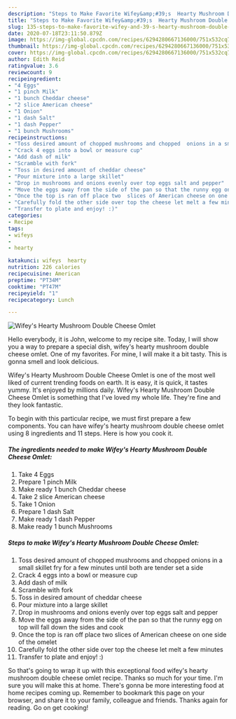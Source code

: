 ```yaml
---
description: "Steps to Make Favorite Wifey&amp;#39;s  Hearty Mushroom Double Cheese Omlet"
title: "Steps to Make Favorite Wifey&amp;#39;s  Hearty Mushroom Double Cheese Omlet"
slug: 135-steps-to-make-favorite-wifey-and-39-s-hearty-mushroom-double-cheese-omlet
date: 2020-07-18T23:11:50.879Z
image: https://img-global.cpcdn.com/recipes/6294280667136000/751x532cq70/wifeys-hearty-mushroom-double-cheese-omlet-recipe-main-photo.jpg
thumbnail: https://img-global.cpcdn.com/recipes/6294280667136000/751x532cq70/wifeys-hearty-mushroom-double-cheese-omlet-recipe-main-photo.jpg
cover: https://img-global.cpcdn.com/recipes/6294280667136000/751x532cq70/wifeys-hearty-mushroom-double-cheese-omlet-recipe-main-photo.jpg
author: Edith Reid
ratingvalue: 3.6
reviewcount: 9
recipeingredient:
- "4 Eggs"
- "1 pinch Milk"
- "1 bunch Cheddar cheese"
- "2 slice American cheese"
- "1 Onion"
- "1 dash Salt"
- "1 dash Pepper"
- "1 bunch Mushrooms"
recipeinstructions:
- "Toss desired amount of chopped mushrooms and chopped  onions in a small skillet fry for a few minutes until both are tender set a side"
- "Crack 4 eggs into a bowl or measure cup"
- "Add dash of milk"
- "Scramble with fork"
- "Toss in desired amount of cheddar cheese"
- "Pour mixture into a large skillet"
- "Drop in mushrooms and onions evenly over top eggs salt and pepper"
- "Move the eggs away from the side of the pan so that the runny egg on top will fall down the sides and cook"
- "Once the top is ran off place two  slices of American cheese on one side of the omelet"
- "Carefully fold the other side over top the cheese let melt a few minutes"
- "Transfer to plate and enjoy! :)"
categories:
- Recipe
tags:
- wifeys
- 
- hearty

katakunci: wifeys  hearty 
nutrition: 226 calories
recipecuisine: American
preptime: "PT34M"
cooktime: "PT47M"
recipeyield: "1"
recipecategory: Lunch

---
```



![Wifey&#39;s  Hearty Mushroom Double Cheese Omlet](https://img-global.cpcdn.com/recipes/6294280667136000/751x532cq70/wifeys-hearty-mushroom-double-cheese-omlet-recipe-main-photo.jpg)

Hello everybody, it is John, welcome to my recipe site. Today, I will show you a way to prepare a special dish, wifey&#39;s  hearty mushroom double cheese omlet. One of my favorites. For mine, I will make it a bit tasty. This is gonna smell and look delicious.



Wifey&#39;s  Hearty Mushroom Double Cheese Omlet is one of the most well liked of current trending foods on earth. It is easy, it is quick, it tastes yummy. It's enjoyed by millions daily. Wifey&#39;s  Hearty Mushroom Double Cheese Omlet is something that I've loved my whole life. They're fine and they look fantastic.


To begin with this particular recipe, we must first prepare a few components. You can have wifey&#39;s  hearty mushroom double cheese omlet using 8 ingredients and 11 steps. Here is how you cook it.

<!--inarticleads1-->

##### The ingredients needed to make Wifey&#39;s  Hearty Mushroom Double Cheese Omlet:

1. Take 4 Eggs
1. Prepare 1 pinch Milk
1. Make ready 1 bunch Cheddar cheese
1. Take 2 slice American cheese
1. Take 1 Onion
1. Prepare 1 dash Salt
1. Make ready 1 dash Pepper
1. Make ready 1 bunch Mushrooms




<!--inarticleads2-->

##### Steps to make Wifey&#39;s  Hearty Mushroom Double Cheese Omlet:

1. Toss desired amount of chopped mushrooms and chopped  onions in a small skillet fry for a few minutes until both are tender set a side
1. Crack 4 eggs into a bowl or measure cup
1. Add dash of milk
1. Scramble with fork
1. Toss in desired amount of cheddar cheese
1. Pour mixture into a large skillet
1. Drop in mushrooms and onions evenly over top eggs salt and pepper
1. Move the eggs away from the side of the pan so that the runny egg on top will fall down the sides and cook
1. Once the top is ran off place two  slices of American cheese on one side of the omelet
1. Carefully fold the other side over top the cheese let melt a few minutes
1. Transfer to plate and enjoy! :)




So that's going to wrap it up with this exceptional food wifey&#39;s  hearty mushroom double cheese omlet recipe. Thanks so much for your time. I'm sure you will make this at home. There's gonna be more interesting food at home recipes coming up. Remember to bookmark this page on your browser, and share it to your family, colleague and friends. Thanks again for reading. Go on get cooking!
